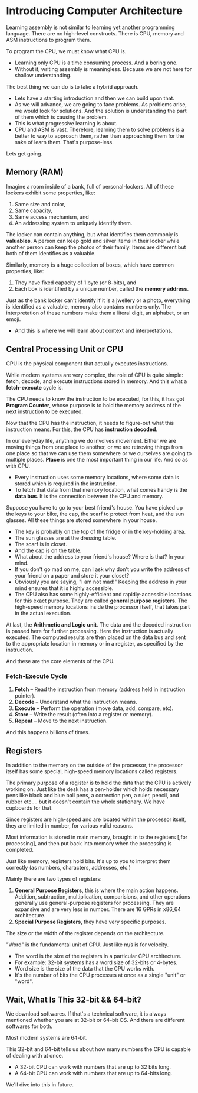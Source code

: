 # Introducing Computer Architecture

Learning assembly is not similar to learning yet another programming language. There are no high-level constructs. There is CPU, memory and ASM instructions to program them.

To program the CPU, we must know what CPU is.
  - Learning only CPU is a time consuming process. And a boring one.
  - Without it, writing assembly is meaningless. Because we are not here for shallow understanding.

The best thing we can do is to take a hybrid approach.
  - Lets have a starting introduction and then we can build upon that.
  - As we will advance, we are going to face problems. As problems arise, we would look for solutions. And the solution is understanding the part of them which is causing the problem.
  - This is what progressive learning is about.
  - CPU and ASM is vast. Therefore, learning them to solve problems is a better to way to approach them, rather than approaching them for the sake of learn them. That's purpose-less.

Lets get going.

## Memory (RAM)

Imagine a room inside of a bank, full of personal-lockers. All of these lockers exhibit some properties, like:
  1. Same size and color,
  2. Same capacity,
  3. Same access mechanism, and
  4. An addressing system to uniquely identify them.

The locker can contain anything, but what identifies them commonly is **valuables**. A person can keep gold and silver items in their locker while another person can keep the photos of their family. Items are different but both of them identifies as a valuable.

Similarly, memory is a huge collection of boxes, which have common properties, like: 
  1. They have fixed capacity of 1 byte (or 8-bits), and
  2. Each box is identified by a unique number, called the **memory address**.

Just as the bank locker can't identify if it is a jwellery or a photo, everything is identified as a valuable, memory also contains numbers only. The interpretation of these numbers make them a literal digit, an alphabet, or an emoji.
  - And this is where we will learn about context and interpretations.

## Central Processing Unit or CPU

CPU is the physical component that actually executes instructions.

While modern systems are very complex, the role of CPU is quite simple: fetch, decode, and execute instructions stored in memory. And this what a **fetch-execute** cycle is.

The CPU needs to know the instruction to be executed, for this, it has got **Program Counter**, whose purpose is to hold the memory address of the next instruction to be executed.

Now that the CPU has the instruction, it needs to figure-out what this instruction means. For this, the CPU has **instruction decoded**.

In our everyday life, anything we do involves movement. Either we are moving things from one place to another, or we are retreving things from one place so that we can use them somewhere or we ourselves are going to multiple places. **Place** is one the most important thing in our life. And so as with CPU.
  - Every instruction uses some memory locations, where some data is stored which is required in the instruction.
  - To fetch that data from that memory location, what comes handy is the **data bus**. It is the connection between the CPU and memory.

Suppose you have to go to your best friend's house. You have picked up the keys to your bike, the cap, the scarf to protect from heat, and the sun glasses. All these things are stored somewhere in your house.
  - The key is probably on the top of the fridge or in the key-holding area.
  - The sun glasses are at the dressing table.
  - The scarf is in closet.
  - And the cap is on the table.
  - What about the address to your friend's house? Where is that? In your mind.
  - If you don't go mad on me, can I ask why don't you write the address of your friend on a paper and store it your closet?
  - Obviously you are saying, "I am not mad!" Keeping the address in your mind ensures that it is highly accessible.
  - The CPU also has some highly-efficient and rapidly-accessible locations for this exact purpose. They are called **general purpose registers**. The high-speed memory locations inside the processor itself, that takes part in the actual execution.

At last, the **Arithmetic and Logic unit**. The data and the decoded instruction is passed here for further processing. Here the instruction is actually executed. The computed results are then placed on the data bus and sent to the appropriate location in memory or in a register, as specified by the instruction.

And these are the core elements of the CPU.

### Fetch-Execute Cycle

1. **Fetch** – Read the instruction from memory (address held in instruction pointer).
2. **Decode** – Understand what the instruction means.
3. **Execute** – Perform the operation (move data, add, compare, etc).
4. **Store** – Write the result (often into a register or memory).
5. **Repeat** – Move to the next instruction.

And this happens billions of times.

## Registers

In addition to the memory on the outside of the processor, the processor itself has some special, high-speed memory locations called registers.

The primary purpose of a register is to hold the data that the CPU is actively working on. Just like the desk has a pen-holder which holds necessary pens like black and blue ball pens, a correction pen, a ruler, pencil, and rubber etc.... but it doesn't contain the whole stationary. We have cupboards for that.

Since registers are high-speed and are located within the processor itself, they are limited in number, for various valid reasons.

Most information is stored in main memory, brought in to the registers [,for processing], and then put back into memory when the processing is completed.

Just like memory, registers hold bits. It's up to you to interpret them correctly (as numbers, characters, addresses, etc.)

Mainly there are two types of registers:
  1. **General Purpose Registers**, this is where the main action happens. Addition, subtraction, multiplication, comparisions, and other operations generally use general-purpose registers for processing. They are expansive and are very less in number. There are 16 GPRs in x86_64 architecture.
  2. **Special Purpose Registers**, they have very specific purposes.

The size or the width of the register depends on the architecture.

"Word" is the fundamental unit of CPU. Just like m/s is for velocity.
  + The word is the size of the registers in a particular CPU architecture.
  + For example: 32-bit systems has a word size of 32-bits or 4-bytes.
  + Word size is the size of the data that the CPU works with.
  + It's the number of bits the CPU processes at once as a single "unit" or "word".

## Wait, What Is This 32-bit && 64-bit?

We download softwares. If that's a technical software, it is always mentioned whether you are at 32-bit or 64-bit OS. And there are different softwares for both.

Most modern systems are 64-bit.

This 32-bit and 64-bit tells us about how many numbers the CPU is capable of dealing with at once.
  - A 32-bit CPU can work with numbers that are up to 32 bits long.
  - A 64-bit CPU can work with numbers that are up to 64-bits long.

We'll dive into this in future.